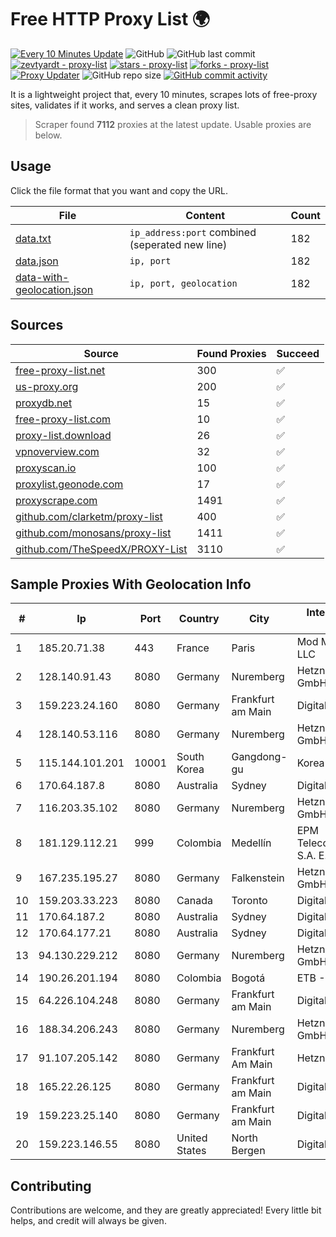 
# Free HTTP Proxy List 🌍

[![Every 10 Minutes Update](https://github.com/mertguvencli/http-proxy-list/actions/workflows/main.yml/badge.svg?branch=main)](https://github.com/mertguvencli/http-proxy-list/actions/workflows/main.yml)
![GitHub](https://img.shields.io/github/license/mertguvencli/http-proxy-list)
![GitHub last commit](https://img.shields.io/github/last-commit/mertguvencli/http-proxy-list)
[![zevtyardt - proxy-list](https://img.shields.io/static/v1?label=zevtyardt&message=proxy-list&color=blue&logo=github)](https://github.com/zevtyardt/proxy-list "Go to GitHub repo")
[![stars - proxy-list](https://img.shields.io/github/stars/zevtyardt/proxy-list?style=social)](https://github.com/zevtyardt/proxy-list)
[![forks - proxy-list](https://img.shields.io/github/forks/zevtyardt/proxy-list?style=social)](https://github.com/zevtyardt/proxy-list)
[![Proxy Updater](https://github.com/zevtyardt/proxy-list/workflows/Proxy%20Updater/badge.svg)](https://github.com/zevtyardt/proxy-list/actions?query=workflow:"Proxy+Updater")
![GitHub repo size](https://img.shields.io/github/repo-size/zevtyardt/proxy-list)
[![GitHub commit activity](https://img.shields.io/github/commit-activity/m/zevtyardt/proxy-list?logo=commits)](https://github.com/zevtyardt/proxy-list/commits/main)

It is a lightweight project that, every 10 minutes, scrapes lots of free-proxy sites, validates if it works, and serves a clean proxy list.

> Scraper found **7112** proxies at the latest update. Usable proxies are below.

## Usage

Click the file format that you want and copy the URL.

|File|Content|Count|
|----|-------|-----|
|[data.txt](https://raw.githubusercontent.com/mertguvencli/http-proxy-list/main/proxy-list/data.txt)|`ip_address:port` combined (seperated new line)|182|
|[data.json](https://raw.githubusercontent.com/mertguvencli/http-proxy-list/main/proxy-list/data.json)|`ip, port`|182|
|[data-with-geolocation.json](https://raw.githubusercontent.com/mertguvencli/http-proxy-list/main/proxy-list/data-with-geolocation.json)|`ip, port, geolocation`|182|

## Sources

|Source|Found Proxies|Succeed|
|------|-------------|-------|
|[free-proxy-list.net](https://free-proxy-list.net)|300|✅|
|[us-proxy.org](https://www.us-proxy.org)|200|✅|
|[proxydb.net](http://proxydb.net)|15|✅|
|[free-proxy-list.com](https://free-proxy-list.com/?page=&port=&type%5B%5D=http&type%5B%5D=https&up_time=0&search=Search)|10|✅|
|[proxy-list.download](https://www.proxy-list.download/HTTP)|26|✅|
|[vpnoverview.com](https://vpnoverview.com/privacy/anonymous-browsing/free-proxy-servers)|32|✅|
|[proxyscan.io](https://www.proxyscan.io)|100|✅|
|[proxylist.geonode.com](https://proxylist.geonode.com/api/proxy-list?limit=300&page=1&sort_by=lastChecked&sort_type=desc&protocols=http,https)|17|✅|
|[proxyscrape.com](https://api.proxyscrape.com/v2/?request=displayproxies&protocol=http&timeout=10000&country=all&ssl=all&anonymity=all)|1491|✅|
|[github.com/clarketm/proxy-list](https://raw.githubusercontent.com/clarketm/proxy-list/master/proxy-list-raw.txt)|400|✅|
|[github.com/monosans/proxy-list](https://raw.githubusercontent.com/monosans/proxy-list/main/proxies/http.txt)|1411|✅|
|[github.com/TheSpeedX/PROXY-List](https://raw.githubusercontent.com/TheSpeedX/PROXY-List/master/http.txt)|3110|✅|


## Sample Proxies With Geolocation Info

|#|Ip|Port|Country|City|Internet Service Provider|
|-|--|----|-------|----|-------------------------|
|1|185.20.71.38|443|France|Paris|Mod Mission Critical LLC|
|2|128.140.91.43|8080|Germany|Nuremberg|Hetzner Online GmbH|
|3|159.223.24.160|8080|Germany|Frankfurt am Main|DigitalOcean, LLC|
|4|128.140.53.116|8080|Germany|Nuremberg|Hetzner Online GmbH|
|5|115.144.101.201|10001|South Korea|Gangdong-gu|Korea Telecom|
|6|170.64.187.8|8080|Australia|Sydney|DigitalOcean, LLC|
|7|116.203.35.102|8080|Germany|Nuremberg|Hetzner Online GmbH|
|8|181.129.112.21|999|Colombia|Medellín|EPM Telecomunicaciones S.A. E.S.P.|
|9|167.235.195.27|8080|Germany|Falkenstein|Hetzner Online GmbH|
|10|159.203.33.223|8080|Canada|Toronto|DigitalOcean, LLC|
|11|170.64.187.2|8080|Australia|Sydney|DigitalOcean, LLC|
|12|170.64.177.21|8080|Australia|Sydney|DigitalOcean, LLC|
|13|94.130.229.212|8080|Germany|Nuremberg|Hetzner Online GmbH|
|14|190.26.201.194|8080|Colombia|Bogotá|ETB - Colombia|
|15|64.226.104.248|8080|Germany|Frankfurt am Main|DigitalOcean, LLC|
|16|188.34.206.243|8080|Germany|Nuremberg|Hetzner Online GmbH|
|17|91.107.205.142|8080|Germany|Frankfurt Am Main|Hetzner Online AG|
|18|165.22.26.125|8080|Germany|Frankfurt am Main|DigitalOcean, LLC|
|19|159.223.25.140|8080|Germany|Frankfurt am Main|DigitalOcean, LLC|
|20|159.223.146.55|8080|United States|North Bergen|DigitalOcean, LLC|



## Contributing

Contributions are welcome, and they are greatly appreciated! Every
little bit helps, and credit will always be given.

